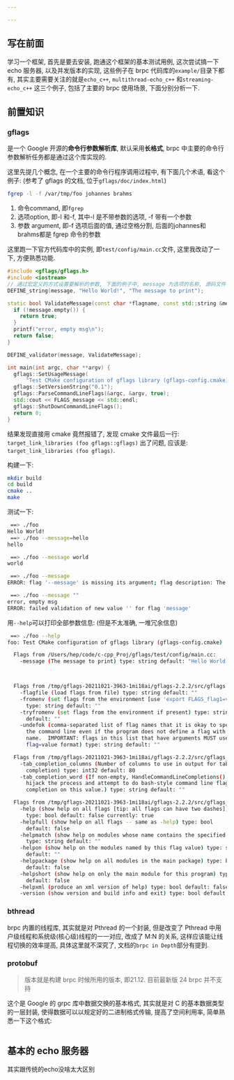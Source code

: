 ```yaml
---

---
```






## 写在前面

学习一个框架, 首先是要去安装, 跑通这个框架的基本测试用例, 这次尝试搞一下 echo 服务器, 以及并发版本的实现, 这些例子在 brpc 代码库的`example/`目录下都有, 其实主要需要关注的就是`echo_c++`, `multithread-echo_c++` 和`streaming-echo_c++` 这三个例子, 包括了主要的 brpc 使用场景, 下面分别分析一下. 





## 前置知识



### gflags

是一个 Google 开源的**命令行参数解析库**, 默认采用**长格式**, brpc 中主要的命令行参数解析任务都是通过这个库实现的. 

这里先提几个概念, 在一个主要的命令行程序调用过程中, 有下面几个术语, 看这个例子: (参考了 gflags 的文档, 位于`gflags/doc/index.html`)

```bash
fgrep -l -f /var/tmp/foo johannes brahms
```

1.   命令command, 即`fgrep`
2.   选项option, 即-l 和-f, 其中-l 是不带参数的选项, -f 带有一个参数
3.   参数 argument, 即-f 选项后面的值, 通过空格分割, 后面的johannes和brahms都是 fgrep 命令的参数



这里跑一下官方代码库中的实例, 即`test/config/main.cc`文件, 这里我改动了一下, 方便熟悉功能. 

```cpp
#include <gflags/gflags.h>
#include <iostream>
// 通过宏定义的方式设置要解析的参数, 下面的例子中, message 为选项的名称, 源码文件中`FLAGS_message`为具体的值, 第三个参数为描述信息, 在之后的`--help`中提到了
DEFINE_string(message, "Hello World!", "The message to print");

static bool ValidateMessage(const char *flagname, const std::string &message) {
  if (!message.empty()) {
    return true;
  }
  printf("error, empty msg\n");
  return false;
}

DEFINE_validator(message, ValidateMessage);

int main(int argc, char **argv) {
  gflags::SetUsageMessage(
      "Test CMake configuration of gflags library (gflags-config.cmake)");
  gflags::SetVersionString("0.1");
  gflags::ParseCommandLineFlags(&argc, &argv, true);
  std::cout << FLAGS_message << std::endl;
  gflags::ShutDownCommandLineFlags();
  return 0;
}
```

结果发现直接用 cmake 竟然报错了, 发现 cmake 文件最后一行: `target_link_libraries (foo gflags::gflags)`  出了问题, 应该是: `target_link_libraries (foo gflags)`. 

构建一下:

```bash
mkdir build
cd build
cmake ..
make 
```

测试一下:

```bash
 ==> ./foo
Hello World!
 ==> ./foo --message=hello
hello

 ==> ./foo --message world
world

 ==> ./foo --message
ERROR: flag '--message' is missing its argument; flag description: The message to print

 ==> ./foo --message ""
error, empty msg
ERROR: failed validation of new value '' for flag 'message'
```

用`--help`可以打印全部参数信息: (但是不太准确, 一堆冗余信息)

```bash
 ==> ./foo --help
foo: Test CMake configuration of gflags library (gflags-config.cmake)

  Flags from /Users/hep/code/c-cpp_Proj/gflags/test/config/main.cc:
    -message (The message to print) type: string default: "Hello World!" # 这里显示了描述信息以及选项的默认值



  Flags from /tmp/gflags-20211021-3963-1mi18ai/gflags-2.2.2/src/gflags.cc:
    -flagfile (load flags from file) type: string default: ""
    -fromenv (set flags from the environment [use 'export FLAGS_flag1=value'])
      type: string default: ""
    -tryfromenv (set flags from the environment if present) type: string
      default: ""
    -undefok (comma-separated list of flag names that it is okay to specify on
      the command line even if the program does not define a flag with that
      name.  IMPORTANT: flags in this list that have arguments MUST use the
      flag=value format) type: string default: ""

  Flags from /tmp/gflags-20211021-3963-1mi18ai/gflags-2.2.2/src/gflags_completions.cc:
    -tab_completion_columns (Number of columns to use in output for tab
      completion) type: int32 default: 80
    -tab_completion_word (If non-empty, HandleCommandLineCompletions() will
      hijack the process and attempt to do bash-style command line flag
      completion on this value.) type: string default: ""

  Flags from /tmp/gflags-20211021-3963-1mi18ai/gflags-2.2.2/src/gflags_reporting.cc:
    -help (show help on all flags [tip: all flags can have two dashes])
      type: bool default: false currently: true
    -helpfull (show help on all flags -- same as -help) type: bool
      default: false
    -helpmatch (show help on modules whose name contains the specified substr)
      type: string default: ""
    -helpon (show help on the modules named by this flag value) type: string
      default: ""
    -helppackage (show help on all modules in the main package) type: bool
      default: false
    -helpshort (show help on only the main module for this program) type: bool
      default: false
    -helpxml (produce an xml version of help) type: bool default: false
    -version (show version and build info and exit) type: bool default: false
```





### bthread

brpc 内置的线程库, 其实就是对 Pthread 的一个封装, 但是改变了 Pthread 中用户级线程和系统级(核心级)线程的一一对应, 改成了 M:N 的关系, 这样应该能让线程切换的效率提高, 具体这里就不深究了, 文档的`brpc in Depth`部分有提到. 







### protobuf

>   版本就是构建 brpc 时候所用的版本, 即21.12. 目前最新版 24 brpc 并不支持

这个是 Google 的 grpc 库中数据交换的基本格式, 其实就是对 C 的基本数据类型的一层封装, 使得数据可以以规定好的二进制格式传输, 提高了空间利用率, 简单熟悉一下这个格式:



```cpp
```









## 基本的 echo 服务器

其实跟传统的echo没啥太大区别

```cpp
```

